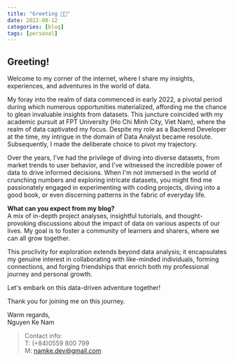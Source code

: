 ```yaml
---
title: "Greeting 👋👋"
date: 2022-08-12
categories: [blog]
tags: [personal]
---
```


## Greeting!

Welcome to my corner of the internet, where I share my insights, experiences, and adventures in the world of data.


My foray into the realm of data commenced in early 2022, a pivotal period during which numerous opportunities materialized, affording me the chance to glean invaluable insights from datasets. This juncture coincided with my academic pursuit at FPT University (Ho Chi Minh City, Viet Nam), where the realm of data captivated my focus. Despite my role as a Backend Developer at the time, my intrigue in the domain of Data Analyst became resolute. Subsequently, I made the deliberate choice to pivot my trajectory.

Over the years, I've had the privilege of diving into diverse datasets, from market trends to user behavior, and I've witnessed the incredible power of data to drive informed decisions. When I'm not immersed in the world of crunching numbers and exploring intricate datasets, you might find me passionately engaged in experimenting with coding projects, diving into a good book, or even discerning patterns in the fabric of everyday life. 

**What can you expect from my blog?**  
A mix of in-depth project analyses, insightful tutorials, and thought-provoking discussions about the impact of data on various aspects of our lives. My goal is to foster a community of learners and sharers, where we can all grow together.

This proclivity for exploration extends beyond data analysis; it encapsulates my genuine interest in collaborating with like-minded individuals, forming connections, and forging friendships that enrich both my professional journey and personal growth.

Let's embark on this data-driven adventure together!

Thank you for joining me on this journey.

Warm regards,  
Nguyen Ke Nam

> Contact info:   
> T: (+84)0559 800 799   
> M: namke.dev@gmail.com
